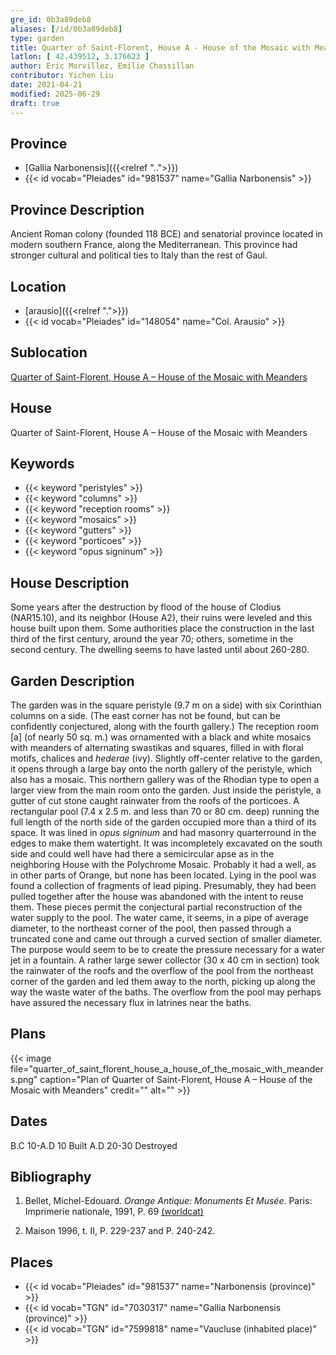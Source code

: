 ```yaml
---
gre_id: 0b3a89deb8
aliases: [/id/0b3a89deb8]
type: garden
title: Quarter of Saint-Florent, House A - House of the Mosaic with Meanders
latlon: [ 42.439512, 3.176623 ]
author: Eric Morvillez, Emilie Chassillan
contributor: Yichen Liu
date: 2021-04-21
modified: 2025-06-29
draft: true
---
```


## Province

- [Gallia Narbonensis]({{<relref "..">}})
- {{< id vocab="Pleiades" id="981537" name="Gallia Narbonensis" >}}

## Province Description

Ancient Roman colony (founded 118 BCE) and senatorial province located in modern southern France, along the Mediterranean. This province had stronger cultural and political ties to Italy than the rest of Gaul.

## Location

- [arausio]({{<relref ".">}})
- {{< id vocab="Pleiades" id="148054" name="Col. Arausio" >}}

## Sublocation

[Quarter of Saint-Florent, House A – House of the Mosaic with Meanders](#)

## House

Quarter of Saint-Florent, House A – House of the Mosaic with Meanders

## Keywords

- {{< keyword "peristyles" >}}
- {{< keyword "columns" >}}
- {{< keyword "reception rooms" >}}
- {{< keyword "mosaics" >}}
- {{< keyword "gutters" >}}
- {{< keyword "porticoes" >}}
- {{< keyword "opus signinum" >}}

## House Description

Some years after the destruction by flood of the house of Clodius (NAR15.10), and its neighbor (House A2), their ruins were leveled and this house built upon them. Some authorities place the construction in the last third of the first century, around the year 70; others, sometime in the second century. The dwelling seems to have lasted until about 260-280.

## Garden Description

The garden was in the square peristyle (9.7 m on a side) with six Corinthian columns on a side. (The east corner has not be found, but can be confidently conjectured, along with the fourth gallery.) The reception room [a] (of nearly 50 sq. m.) was ornamented with a black and white mosaics with meanders of alternating swastikas and squares, filled in with floral motifs, chalices and *hederae* (ivy). Slightly off-center relative to the garden, it opens through a large bay onto the north gallery of the peristyle, which also has a mosaic. This northern gallery was of the Rhodian type to open a larger view from the main room onto the garden. Just inside the peristyle, a gutter of cut stone caught rainwater from the roofs of the porticoes.
A rectangular pool (7.4 x 2.5 m. and less than 70 or 80 cm. deep) running the full length of the north side of the garden occupied more than a third of its space. It was lined in *opus signinum* and had masonry quarterround in the edges to make them watertight. It was incompletely excavated on the south side and could well have had there a semicircular apse as in the neighboring House with the Polychrome Mosaic. Probably it had a well, as in other parts of Orange, but none has been located.
Lying in the pool was found a collection of fragments of lead piping. Presumably, they had been pulled together after the house was abandoned with the intent to reuse them. These pieces permit the conjectural partial reconstruction of the water supply to the pool. The water came, it seems, in a pipe of average diameter, to the northeast corner of the pool, then passed through a truncated cone and came out through a curved section of smaller diameter. The purpose would seem to be to create the pressure necessary for a water jet in a fountain.
A rather large sewer collector (30 x 40 cm in section) took the rainwater of the roofs and the overflow of the pool from the northeast corner of the garden and led them away to the north, picking up along the way the waste water of the baths. The overflow from the pool may perhaps have assured the necessary flux in latrines near the baths.

## Plans

{{< image file="quarter_of_saint_florent_house_a_house_of_the_mosaic_with_meanders.png" caption="Plan of Quarter of Saint-Florent, House A – House of the Mosaic with Meanders" credit="" alt="" >}}

## Dates

B.C 10-A.D 10 Built
A.D 20-30 Destroyed

## Bibliography

1. Bellet, Michel-Edouard. *Orange Antique: Monuments Et Musée*. Paris: Imprimerie nationale, 1991, P. 69 [(worldcat)](https://search.worldcat.org/title/24832885)

2. Maison 1996, t. II, P. 229-237 and  P. 240-242.

## Places

- {{< id vocab="Pleiades" id="981537" name="Narbonensis (province)" >}}
- {{< id vocab="TGN" id="7030317" name="Gallia Narbonensis (province)" >}}
- {{< id vocab="TGN" id="7599818" name="Vaucluse (inhabited place)" >}}

